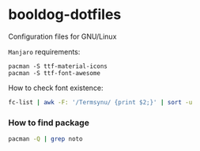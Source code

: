 # booldog-dotfiles
Configuration files for GNU/Linux

`Manjaro` requirements:
```
pacman -S ttf-material-icons
pacman -S ttf-font-awesome
```

How to check font existence:
```bash
fc-list | awk -F: '/Termsynu/ {print $2;}' | sort -u
```

### How to find package
```bash
pacman -Q | grep noto
```
